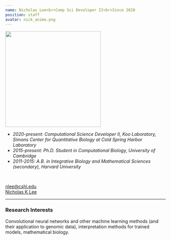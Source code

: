 ```yaml
---
name: Nicholas Lee<br>Comp Sci Developer II<br>Since 2020
position: staff
avatar: nick_anime.png
---
```


<img width="300" src="{{site.baseurl}}/anime/{{page.avatar}}" data-action="zoom">
<br>

- _2020-present: Computational Science Developer II, Koo Laboratory, Simons Center for Quantitative Biology at Cold Spring Harbor Laboratory_ <br>
- _2015-present: Ph.D. Student in Computational Biology, University of Cambridge_ <br>
- _2011-2015: A.B. in Integrative Biology and Mathematical Sciences (secondary), Harvard University_ <br>
<br>

<a href="mailto:nlee@cshl.edu"><i class="fa fa-envelope-o"></i> nlee@cshl.edu</a><br>
<a href="https://www.linkedin.com/in/nicholas-k-lee"><i class="fa fa-linkedin-square"></i> Nicholas K Lee</a><br>

<hr>

### Research Interests
Convolutional neural networks and other machine learning methods (and their application to genomic data), interpretation methods for trained models, mathematical biology.<br>


<br>
<br>
<br>

&nbsp;
&nbsp;
&nbsp;
&nbsp;
&nbsp;
&nbsp;
&nbsp;
&nbsp;
&nbsp;
&nbsp;
&nbsp;
&nbsp;
&nbsp;
&nbsp;
&nbsp;
&nbsp;
&nbsp;
&nbsp;
&nbsp;
&nbsp;
&nbsp;
&nbsp;
&nbsp;
&nbsp;

